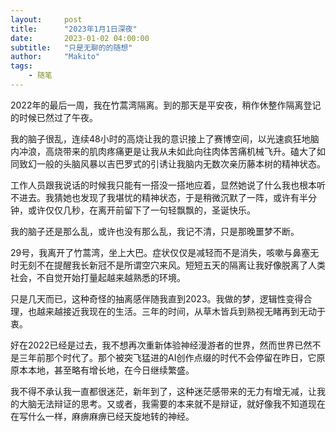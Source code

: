 ```yaml
---
layout:     post
title:      "2023年1月1日深夜"
date:       2023-01-02 04:00:00
subtitle:   "只是无聊的的随想"
author:     "Makito"
tags:
    - 随笔
---
```

<p>2022年的最后一周，我在竹蒿湾隔离。到的那天是平安夜，稍作休整作隔离登记的时候已然过了午夜。</P>
<p>我的脑子很乱，连续48小时的高烧让我的意识接上了赛博空间，以光速疯狂地脑内冲浪，高烧带来的肌肉疼痛更是让我从未如此向往肉体苦痛机械飞升。磕大了如同致幻一般的头脑风暴以吉巴罗式的引诱让我脑内无数次亲历藤本树的精神状态。</P>
<p>工作人员跟我说话的时候我只能有一搭没一搭地应着，显然她说了什么我也根本听不进去。我猜她也发现了我堪忧的精神状态，于是稍微沉默了一阵，或许有半分钟，或许仅仅几秒，在离开前留下了一句轻飘飘的，圣诞快乐。</P>
<p>我的脑子还是那么乱，或许也没有那么乱，我记不清，只是那晚噩梦不断。</P>
<p>29号，我离开了竹蒿湾，坐上大巴。症状仅仅是减轻而不是消失，咳嗽与鼻塞无时无刻不在提醒我长新冠不是所谓空穴来风。短短五天的隔离让我好像脱离了人类社会，不自觉开始打量起越来越熟悉的环境。</P>
<p>只是几天而已，这种奇怪的抽离感伴随我直到2023。我做的梦，逻辑性变得合理，也越来越接近我现在的生活。三年的时间，从草木皆兵到熟视无睹再到无动于衷。</P>
<p>好在2022已经是过去，我不想再次重新体验神经漫游者的世界，然而世界已然不是三年前那个时代了。那个被突飞猛进的AI创作点缀的时代不会停留在昨日，它原原本本地，甚至略有增长地，在今日继续繁盛。</P>
<p>我不得不承认我一直都很迷茫，新年到了，这种迷茫感带来的无力有增无减，让我的大脑无法辩证的思考。又或者，我需要的本来就不是辩证，就好像我不知道现在在写什么一样，麻痹麻痹已经天旋地转的神经。</P>